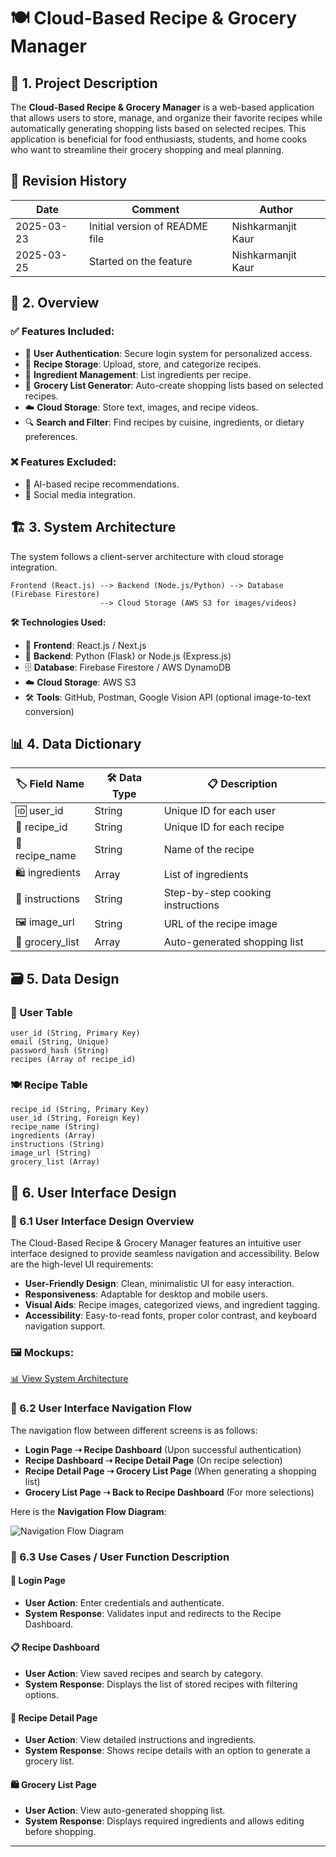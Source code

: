 # 🍽️ Cloud-Based Recipe & Grocery Manager

## 📌 1. Project Description

The **Cloud-Based Recipe & Grocery Manager** is a web-based application that allows users to store, manage, and organize their favorite recipes while automatically generating shopping lists based on selected recipes. This application is beneficial for food enthusiasts, students, and home cooks who want to streamline their grocery shopping and meal planning.

## 📜 Revision History

| Date       | Comment        | Author               |
|------------|---------------|----------------------|
| 2025-03-23 | Initial version of README file  | Nishkarmanjit Kaur  |
| 2025-03-25 | Started on the feature   | Nishkarmanjit Kaur  |

## 🌟 2. Overview

### ✅ Features Included:
- 🔐 **User Authentication**: Secure login system for personalized access.
- 📖 **Recipe Storage**: Upload, store, and categorize recipes.
- 🥦 **Ingredient Management**: List ingredients per recipe.
- 🛒 **Grocery List Generator**: Auto-create shopping lists based on selected recipes.
- ☁️ **Cloud Storage**: Store text, images, and recipe videos.
- 🔍 **Search and Filter**: Find recipes by cuisine, ingredients, or dietary preferences.

### ❌ Features Excluded:
- 🤖 AI-based recipe recommendations.
- 📲 Social media integration.

## 🏗️ 3. System Architecture

The system follows a client-server architecture with cloud storage integration.

```
Frontend (React.js) --> Backend (Node.js/Python) --> Database (Firebase Firestore)
                    --> Cloud Storage (AWS S3 for images/videos)
```

**🛠 Technologies Used:**
- 🎨 **Frontend**: React.js / Next.js
- 🚀 **Backend**: Python (Flask) or Node.js (Express.js)
- 🗄 **Database**: Firebase Firestore / AWS DynamoDB
- ☁️ **Cloud Storage**: AWS S3
- 🛠 **Tools**: GitHub, Postman, Google Vision API (optional image-to-text conversion)

## 📊 4. Data Dictionary

| 🏷 Field Name   | 🛠 Data Type | 📋 Description |
|---------------|----------|-------------|
| 🆔 user_id       | String   | Unique ID for each user |
| 🥘 recipe_id     | String   | Unique ID for each recipe |
| 🍲 recipe_name   | String   | Name of the recipe |
| 🛍 ingredients   | Array    | List of ingredients |
| 📜 instructions  | String   | Step-by-step cooking instructions |
| 🖼 image_url     | String   | URL of the recipe image |
| 🛒 grocery_list  | Array    | Auto-generated shopping list |

## 🗃 5. Data Design

### 👤 User Table
```
user_id (String, Primary Key)
email (String, Unique)
password_hash (String)
recipes (Array of recipe_id)
```

### 🍽 Recipe Table
```
recipe_id (String, Primary Key)
user_id (String, Foreign Key)
recipe_name (String)
ingredients (Array)
instructions (String)
image_url (String)
grocery_list (Array)
```

## 🎨 6. User Interface Design

### 📌 6.1 User Interface Design Overview
The Cloud-Based Recipe & Grocery Manager features an intuitive user interface designed to provide seamless navigation and accessibility. Below are the high-level UI requirements:
- **User-Friendly Design**: Clean, minimalistic UI for easy interaction.
- **Responsiveness**: Adaptable for desktop and mobile users.
- **Visual Aids**: Recipe images, categorized views, and ingredient tagging.
- **Accessibility**: Easy-to-read fonts, proper color contrast, and keyboard navigation support.

### 🖼 Mockups:
[📊 View System Architecture](https://raw.githubusercontent.com/nishkarmanjit/cloud-recipe-manager/main/public/system-architecture.png)

### 🔄 6.2 User Interface Navigation Flow
The navigation flow between different screens is as follows:

- **Login Page ➝ Recipe Dashboard** (Upon successful authentication)
- **Recipe Dashboard ➝ Recipe Detail Page** (On recipe selection)
- **Recipe Detail Page ➝ Grocery List Page** (When generating a shopping list)
- **Grocery List Page ➝ Back to Recipe Dashboard** (For more selections)

Here is the **Navigation Flow Diagram**:

![Navigation Flow Diagram](ui_navigation_flow.png)

### 📌 6.3 Use Cases / User Function Description

#### 🔑 Login Page
- **User Action**: Enter credentials and authenticate.
- **System Response**: Validates input and redirects to the Recipe Dashboard.

#### 📋 Recipe Dashboard
- **User Action**: View saved recipes and search by category.
- **System Response**: Displays the list of stored recipes with filtering options.

#### 📖 Recipe Detail Page
- **User Action**: View detailed instructions and ingredients.
- **System Response**: Shows recipe details with an option to generate a grocery list.

#### 🛍 Grocery List Page
- **User Action**: View auto-generated shopping list.
- **System Response**: Displays required ingredients and allows editing before shopping.

---
